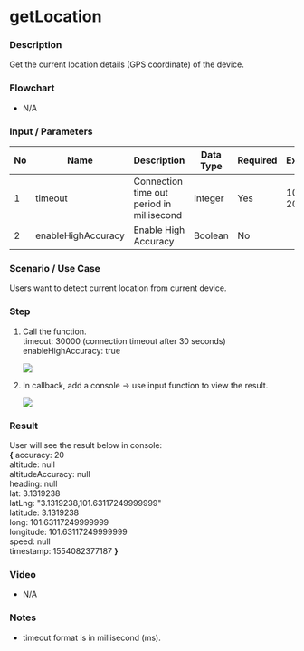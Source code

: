 # getLocation

### Description

Get the current location details (GPS coordinate) of the device.

### Flowchart

- N/A

### Input / Parameters

| No | Name | Description | Data Type | Required | Example |
| ------ | ------ | ------ |------ | ------ | ------ |
| 1 | timeout | Connection time out period in millisecond | Integer | Yes | 1000, 2000, ...
| 2 | enableHighAccuracy | Enable High Accuracy | Boolean | No |

### Scenario / Use Case

Users want to detect current location from current device.

### Step

1. Call the function. <br />
    timeout: 30000 (connection timeout after 30 seconds)<br />
    enableHighAccuracy: true

    ![](../../../../document/function/Device/getLocation/getLocation-step-1.png?raw=true)
    
2. In callback, add a console -> use input function to view the result.

    ![](../../../../document/function/Device/getLocation/getLocation-step-2.png?raw=true)
    
### Result

User will see the result below in console: <br />
__{__ accuracy: 20 <br />
altitude: null <br />
altitudeAccuracy: null <br />
heading: null <br />
lat: 3.1319238 <br />
latLng: "3.1319238,101.63117249999999" <br />
latitude: 3.1319238 <br />
long: 101.63117249999999 <br />
longitude: 101.63117249999999 <br />
speed: null <br />
timestamp: 1554082377187 __}__

### Video

- N/A
<!--[![Video](http://i.imgur.com/Ot5DWAW.png)](https://youtu.be/StTqXEQ2l-Y?t=35s)-->

### Notes

- timeout format is in millisecond (ms).